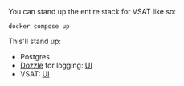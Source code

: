 You can stand up the entire stack for VSAT like so:

```shell
docker compose up
```

This'll stand up:

* Postgres
* [Dozzle](https://dozzle.dev/) for logging: [UI](http://localhost:8080)
* VSAT: [UI](http://localhost:3000)
